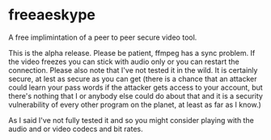 freeaeskype
===========

A free implimintation of a peer to peer secure video tool.

This is the alpha release. Please be patient, ffmpeg has a sync problem.
If the video freezes you can stick with audio only or you can restart the connection.
Please also note that I've not tested it in the wild. It is certainly secure,
at lest as secure as you can get (there is a chance that an attacker could learn your
pass words if the attacker gets access to your account, but there's nothing that I or
anybody else could do about that and it is a security vulnerability of every other
program on the planet, at least as far as I know.)

As I said I've not fully tested it and so you might consider playing with the
audio and or video codecs and bit rates.
